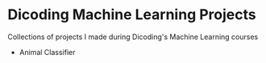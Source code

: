 # Dicoding Machine Learning Projects
Collections of projects I made during Dicoding's Machine Learning courses

- Animal Classifier

